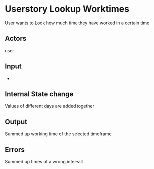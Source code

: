 # Userstory Lookup Worktimes

User wants to Look how much time they have worked in a certain time

## Actors

user

## Input

-

## Internal State change

Values of different days are added together

## Output

Summed up working time of the selected timeframe

## Errors

Summed up times of a wrong intervall